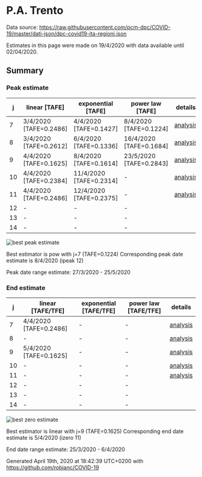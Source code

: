 # P.A. Trento


Data source: https://raw.githubusercontent.com/pcm-dpc/COVID-19/master/dati-json/dpc-covid19-ita-regioni.json

Estimates in this page were made on 19/4/2020 with data available until 02/04/2020.


## Summary 

### Peak estimate 
|j|linear [TAFE]|exponential [TAFE]|power law [TAFE]|details|
|---|----|-----------|---------|-------|
|7|3/4/2020 [TAFE=0.2486]|4/4/2020 [TAFE=0.1427]|8/4/2020 [TAFE=0.1224]|[analysis](COVID-19_p.a._trento_j7_2020-04-02.md)|
|8|3/4/2020 [TAFE=0.2612]|6/4/2020 [TAFE=0.1336]|16/4/2020 [TAFE=0.1684]|[analysis](COVID-19_p.a._trento_j8_2020-04-02.md)|
|9|4/4/2020 [TAFE=0.1625]|8/4/2020 [TAFE=0.1614]|23/5/2020 [TAFE=0.2843]|[analysis](COVID-19_p.a._trento_j9_2020-04-02.md)|
|10|4/4/2020 [TAFE=0.2384]|11/4/2020 [TAFE=0.2314]|-|[analysis](COVID-19_p.a._trento_j10_2020-04-02.md)|
|11|4/4/2020 [TAFE=0.2486]|12/4/2020 [TAFE=0.2375]|-|[analysis](COVID-19_p.a._trento_j11_2020-04-02.md)|
|12|-|-|-||
|13|-|-|-||
|14|-|-|-||

![best peak estimate](COVID-19_p.a._trento_j7_2020-04-02.png)

Best estimator is pow with j=7 (TAFE=0.1224)
Corresponding peak date estimate is 8/4/2020 (ipeak 12)


Peak date range estimate: 27/3/2020 - 25/5/2020

### End estimate 
|j|linear [TAFE/TFE]|exponential [TAFE/TFE]|power law [TAFE/TFE]|details|
|---|----|-----------|---------|-------|
|7|4/4/2020 [TAFE=0.2486]|-|-|[analysis](COVID-19_p.a._trento_j7_2020-04-02.md)|
|8|-|-|-|[analysis](COVID-19_p.a._trento_j8_2020-04-02.md)|
|9|5/4/2020 [TAFE=0.1625]|-|-|[analysis](COVID-19_p.a._trento_j9_2020-04-02.md)|
|10|-|-|-|[analysis](COVID-19_p.a._trento_j10_2020-04-02.md)|
|11|-|-|-|[analysis](COVID-19_p.a._trento_j11_2020-04-02.md)|
|12|-|-|-||
|13|-|-|-||
|14|-|-|-||

![best zero estimate](COVID-19_p.a._trento_j9_2020-04-02.png)

Best estimator is linear with j=9 (TAFE=0.1625)
Corresponding end date estimate is 5/4/2020 (izero 11)


End date range estimate: 25/3/2020 - 6/4/2020

Generated April 19th, 2020 at 18:42:39 UTC+0200 with https://github.com/robianc/COVID-19
